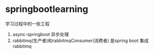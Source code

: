# springbootlearning
学习过程中的一些工程
1. async-springboot 异步处理
2. rabbitmq(生产者)和rabbitmqConsumer(消费者) 是spring boot 集成rabbitmq
